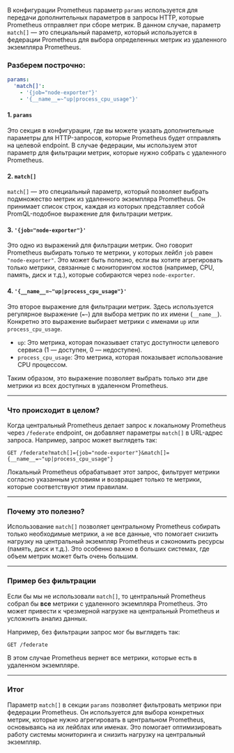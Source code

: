 В конфигурации Prometheus параметр `params` используется для передачи дополнительных параметров в запросы HTTP, которые Prometheus отправляет при сборе метрик. В данном случае, параметр `match[]` — это специальный параметр, который используется в федерации Prometheus для выбора определенных метрик из удаленного экземпляра Prometheus.

### Разберем построчно:

```yaml
params:
  'match[]':
    - '{job="node-exporter"}'
    - '{__name__=~"up|process_cpu_usage"}'
```

#### 1. **`params`**
Это секция в конфигурации, где вы можете указать дополнительные параметры для HTTP-запросов, которые Prometheus будет отправлять на целевой endpoint. В случае федерации, мы используем этот параметр для фильтрации метрик, которые нужно собрать с удаленного Prometheus.

#### 2. **`match[]`**
`match[]` — это специальный параметр, который позволяет выбрать подмножество метрик из удаленного экземпляра Prometheus. Он принимает список строк, каждая из которых представляет собой PromQL-подобное выражение для фильтрации метрик.

#### 3. **`'{job="node-exporter"}'`**
Это одно из выражений для фильтрации метрик. Оно говорит Prometheus выбирать только те метрики, у которых лейбл `job` равен `"node-exporter"`. Это может быть полезно, если вы хотите агрегировать только метрики, связанные с мониторингом хостов (например, CPU, память, диск и т.д.), которые собираются через `node-exporter`.

#### 4. **`'{__name__=~"up|process_cpu_usage"}'`**
Это второе выражение для фильтрации метрик. Здесь используется регулярное выражение (`=~`) для выбора метрик по их имени (`__name__`). Конкретно это выражение выбирает метрики с именами `up` или `process_cpu_usage`.

- `up`: Это метрика, которая показывает статус доступности целевого сервиса (1 — доступен, 0 — недоступен).
- `process_cpu_usage`: Это метрика, которая показывает использование CPU процессом.

Таким образом, это выражение позволяет выбрать только эти две метрики из всех доступных в удаленном Prometheus.

---

### Что происходит в целом?

Когда центральный Prometheus делает запрос к локальному Prometheus через `/federate` endpoint, он добавляет параметры `match[]` в URL-адрес запроса. Например, запрос может выглядеть так:

```
GET /federate?match[]={job="node-exporter"}&match[]={__name__=~"up|process_cpu_usage"}
```

Локальный Prometheus обрабатывает этот запрос, фильтрует метрики согласно указанным условиям и возвращает только те метрики, которые соответствуют этим правилам.

---

### Почему это полезно?

Использование `match[]` позволяет центральному Prometheus собирать только необходимые метрики, а не все данные, что помогает снизить нагрузку на центральный экземпляр Prometheus и сэкономить ресурсы (память, диск и т.д.). Это особенно важно в больших системах, где объем метрик может быть очень большим.

---

### Пример без фильтрации

Если бы мы не использовали `match[]`, то центральный Prometheus собрал бы **все** метрики с удаленного экземпляра Prometheus. Это может привести к чрезмерной нагрузке на центральный Prometheus и усложнить анализ данных.

Например, без фильтрации запрос мог бы выглядеть так:

```
GET /federate
```

В этом случае Prometheus вернет все метрики, которые есть в удаленном экземпляре.

---

### Итог

Параметр `match[]` в секции `params` позволяет фильтровать метрики при федерации Prometheus. Он используется для выбора конкретных метрик, которые нужно агрегировать в центральном Prometheus, основываясь на их лейблах или именах. Это помогает оптимизировать работу системы мониторинга и снизить нагрузку на центральный экземпляр.
